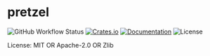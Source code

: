 # pretzel

![GitHub Workflow Status](https://img.shields.io/github/workflow/status/BVE-Reborn/pretzel/Build)
[![Crates.io](https://img.shields.io/crates/v/pretzel)](https://crates.io/crates/pretzel)
[![Documentation](https://docs.rs/pretzel/badge.svg)](https://docs.rs/pretzel)
![License](https://img.shields.io/crates/l/pretzel)




License: MIT OR Apache-2.0 OR Zlib
